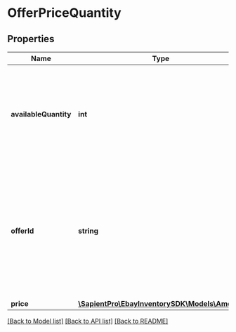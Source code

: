 # OfferPriceQuantity

## Properties
| Name                  | Type                                                        | Description                                                                                                                                                                                                                                                                                                                                                                                                                                                                                                                                                              | Notes      |
|-----------------------|-------------------------------------------------------------|--------------------------------------------------------------------------------------------------------------------------------------------------------------------------------------------------------------------------------------------------------------------------------------------------------------------------------------------------------------------------------------------------------------------------------------------------------------------------------------------------------------------------------------------------------------------------|------------|
| **availableQuantity** | **int**                                                     | This field is used if the seller wants to modify the current quantity of the inventory item that will be available for purchase in the offer (identified by the corresponding &lt;strong&gt;offerId&lt;/strong&gt; value). Either the &lt;strong&gt;availableQuantity&lt;/strong&gt; field or the &lt;strong&gt;price&lt;/strong&gt; container is required, but not necessarily both.                                                                                                                                                                                    | [optional] |
| **offerId**           | **string**                                                  | This field is the unique identifier of the offer. If an &lt;strong&gt;offers&lt;/strong&gt; container is used to update one or more offers associated to a specific inventory item, the &lt;strong&gt;offerId&lt;/strong&gt; value is required in order to identify the offer to update with a modified price and/or quantity.&lt;br/&gt;&lt;br/&gt;The seller can run a &lt;strong&gt;getOffers&lt;/strong&gt; call (passing in the correct SKU value as a query parameter) to retrieve &lt;strong&gt;offerId&lt;/strong&gt; values for offers associated with the SKU. | [optional] |
| **price**             | [**\SapientPro\EbayInventorySDK\Models\Amount**](Amount.md) |                                                                                                                                                                                                                                                                                                                                                                                                                                                                                                                                                                          | [optional] |

[[Back to Model list]](../../README.md#documentation-for-models) [[Back to API list]](../../README.md#documentation-for-api-endpoints) [[Back to README]](../../README.md)

